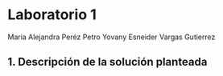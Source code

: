 # Laboratorio 1
Maria Alejandra Peréz Petro
Yovany Esneider Vargas Gutierrez

## 1. Descripción de la solución planteada
